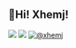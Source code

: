 ## 👋Hi! Xhemj!
![](https://github-readme-stats.vercel.app/api?username=xhemj&show_icons=true)
![](https://visitor-badge.glitch.me/badge?page_id=xhemj.xhemj)
[![@xhemj](https://flat.badgen.net/badge/@/xhemj/green)](https://github.com/xhemj)
